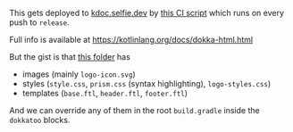 This gets deployed to [kdoc.selfie.dev](https://kdoc.selfie.dev) by [this CI script](https://github.com/diffplug/selfie/blob/main/.github/workflows/publish-kdoc.yml) which runs on every push to `release`.

Full info is available at https://kotlinlang.org/docs/dokka-html.html

But the gist is that [this folder](https://github.com/Kotlin/dokka/tree/master/plugins/base/src/main/resources/dokka) has

- images (mainly `logo-icon.svg`)
- styles (`style.css`, `prism.css` (syntax highlighting), `logo-styles.css`)
- templates (`base.ftl`, `header.ftl`, `footer.ftl`)

And we can override any of them in the root `build.gradle` inside the `dokkatoo` blocks.
